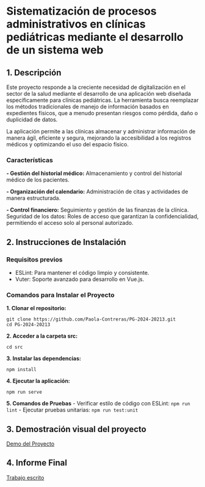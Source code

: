 # Sistematización de procesos administrativos en clínicas pediátricas mediante el desarrollo de un sistema web

## 1. Descripción
Este proyecto responde a la creciente necesidad de digitalización en el sector de la salud mediante el desarrollo de una aplicación web diseñada específicamente para clínicas pediátricas. La herramienta busca reemplazar los métodos tradicionales de manejo de información basados en expedientes físicos, que a menudo presentan riesgos como pérdida, daño o duplicidad de datos.

La aplicación permite a las clínicas almacenar y administrar información de manera ágil, eficiente y segura, mejorando la accesibilidad a los registros médicos y optimizando el uso del espacio físico.

### Características
**- Gestión del historial médico:** Almacenamiento y control del historial médico de los pacientes.


**- Organización del calendario:** Administración de citas y actividades de manera estructurada.


**- Control financiero:** Seguimiento y gestión de las finanzas de la clínica.
Seguridad de los datos: Roles de acceso que garantizan la confidencialidad, permitiendo el acceso solo al personal autorizado.

## 2. Instrucciones de Instalación

### Requisitos previos
- ESLint: Para mantener el código limpio y consistente.
- Vuter: Soporte avanzado para desarrollo en Vue.js.


### Comandos para Instalar el Proyecto
  **1. Clonar el repositorio:**
  ```
  git clone https://github.com/Paola-Contreras/PG-2024-20213.git
  cd PG-2024-20213
  ```
  
  **2. Acceder a la carpeta src:**
  ```
  cd src
  ```
  
  **3. Instalar las dependencias:**
  ```
  npm install
  ```
  
  **4. Ejecutar la aplicación:**
  ```
  npm run serve
  ```
  
  **5. Comandos de Pruebas**
    - Verificar estilo de código con ESLint:
    ```
    npm run lint
    ```
    - Ejecutar pruebas unitarias:
    ```
    npm run test:unit
    ```

## 3. Demostración visual del proyecto
[Demo del Proyecto](https://github.com/Paola-Contreras/PG-2024-20213/tree/main/demo)

## 4. Informe Final
[Trabajo escrito](https://github.com/Paola-Contreras/PG-2024-20213/tree/main/docs)
